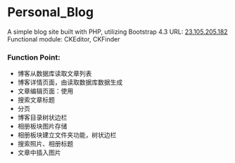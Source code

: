 # Personal_Blog
A simple blog site built with PHP, utilizing Bootstrap 4.3 
URL: [23.105.205.182](http://23.105.205.182)  
Functional module: CKEditor, CKFinder
   
### Function Point: 
- 博客从数据库读取文章列表
- 博客详情页面，由读取数据库数据生成
- 文章编辑页面：使用
- 搜索文章标题
- 分页
- 博客目录树状边栏
- 相册板块图片存储
- 相册板块建立文件夹功能，树状边栏
- 搜索照片、相册标题
- 文章中插入图片
